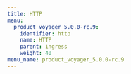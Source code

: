 ```yaml
---
title: HTTP
menu:
  product_voyager_5.0.0-rc.9:
    identifier: http
    name: HTTP
    parent: ingress
    weight: 40
menu_name: product_voyager_5.0.0-rc.9
---
```

